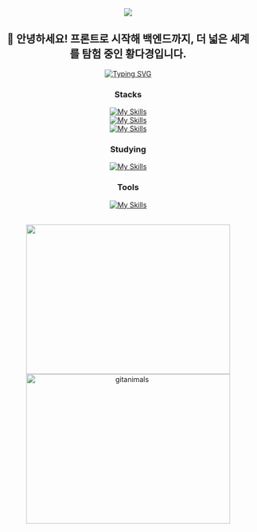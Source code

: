 <div align=center>
<img src="https://capsule-render.vercel.app/api?type=waving&height=100&color=gradient&"/>
</div>


<div align = center>
  
## 🫡 안녕하세요! 프론트로 시작해 백엔드까지, 더 넓은 세계를 탐험 중인 황다경입니다.

[![Typing SVG](https://readme-typing-svg.demolab.com?font=Roboto&weight=900&size=24&duration=6000&pause=1000&color=F7F7F7&center=true&vCenter=true&width=435&height=70&lines=Dream%2C+Design%2C+Develop;Do%2C+Dare%2C+Dive)](https://git.io/typing-svg)

### Stacks
[![My Skills](https://skillicons.dev/icons?i=js,ts,python)](https://skillicons.dev)<br>
[![My Skills](https://skillicons.dev/icons?i=react,nextjs,express)](https://skillicons.dev)<br>
[![My Skills](https://skillicons.dev/icons?i=aws,jenkins,supabase)](https://skillicons.dev)


### Studying
[![My Skills](https://skillicons.dev/icons?i=deno,nestjs,electron)](https://skillicons.dev)


### Tools
[![My Skills](https://skillicons.dev/icons?i=notion,figma,github)](https://skillicons.dev)

<br>
<a href="https://github.com/devxb/gitanimals">
<img
  src="https://render.gitanimals.org/farms/Monixc"
  width="410"
  height="300"
/>
</a>
<a href="https://www.gitanimals.org/">
      <img
        src="https://render.gitanimals.org/guilds/703826601923992678/draw"
        width="410"
        height="300"
        alt="gitanimals"
      />
    </a>


</div>
